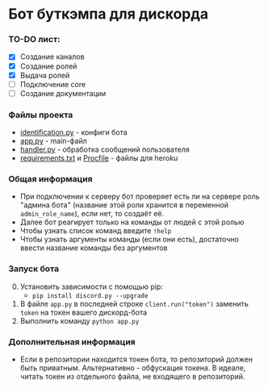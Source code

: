 # Бот буткэмпа для дискорда

### TO-DO лист:
- [x] Создание каналов
- [x] Создание ролей
- [x] Выдача ролей
- [ ] Подключение core
- [ ] Создание документации

### Файлы проекта
- [identification.py](identification.py) - конфиги бота
- [app.py](app.py) - main-файл
- [handler.py](handler.py) - обработка сообщений пользователя
- [requirements.txt](requirements.txt) и [Procfile](Procfile) - файлы для heroku

### Общая информация
- При подключении к серверу бот проверяет есть ли на сервере роль "админа бота" (название этой роли хранится в переменной `admin_role_name`), если нет, то создаёт её.
- Далее бот реагирует только на команды от людей с этой ролью
- Чтобы узнать список команд введите `!help`
- Чтобы узнать аргументы команды (если они есть), достаточно ввести название команды без аргументов 

### Запуск бота
0. Установить зависимости с помощью pip: 
   - `pip install discord.py --upgrade`
1. В файле `app.py` в последней строке `client.run("token")` заменить `token` на токен вашего дискорд-бота
2. Выполнить команду `python app.py`    

### Дополнительная информация
- Если в репозитории находится токен бота, то репозиторий должен быть приватным. Альтернативно - обфускация токена.
В идеале, читать токен из отдельного файла, не входящего в репозиторий.